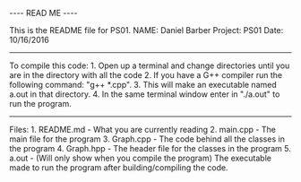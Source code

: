  ---- READ ME ----

This is the README file for PS01.
NAME: Daniel Barber
Project: PS01
Date: 10/16/2016

----------------------------

To compile this code:
	1. Open up a terminal and change directories until you are in the directory with all the code
	2. If you have a G++ compiler run the following command: "g++ *.cpp".
	3. This will make an executable named a.out in that directory.
	4. In the same terminal window enter in "./a.out" to run the program.

---------------------------

Files:
	1. README.md - What you are currently reading
	2. main.cpp  - The main file for the program
	3. Graph.cpp - The code behind all the classes in the program
	4. Graph.hpp - The header file for the classes in the program
	5. a.out     - (Will only show when you compile the program) The executable made to run the program after building/compiling the code.
